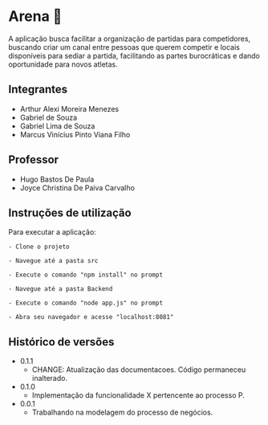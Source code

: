 # Arena 🏀

A aplicação busca facilitar a organização de partidas para competidores, buscando criar um canal entre pessoas que querem competir e locais disponíveis para sediar a partida, facilitando as partes burocráticas e dando oportunidade para novos atletas.

## Integrantes

* Arthur Alexi Moreira Menezes
* Gabriel de Souza
* Gabriel Lima de Souza
* Marcus Vinícius Pinto Viana Filho

## Professor

* Hugo Bastos De Paula
* Joyce Christina De Paiva Carvalho

## Instruções de utilização

Para executar a aplicação:

`- Clone o projeto`

`- Navegue até a pasta src`

`- Execute o comando "npm install" no prompt` 

`- Navegue até a pasta Backend`

`- Execute o comando "node app.js" no prompt`

`- Abra seu navegador e acesse "localhost:8081"`

## Histórico de versões

* 0.1.1
    * CHANGE: Atualização das documentacoes. Código permaneceu inalterado.
* 0.1.0
    * Implementação da funcionalidade X pertencente ao processo P.
* 0.0.1
    * Trabalhando na modelagem do processo de negócios.

